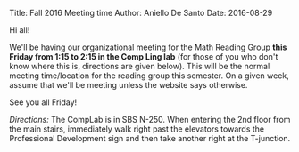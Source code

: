 Title: Fall 2016 Meeting time
Author: Aniello De Santo
Date: 2016-08-29

Hi all!

We'll be having our organizational meeting for the Math Reading Group **this Friday from 1:15 to 2:15 in the Comp Ling lab** (for those of you who don't know where this is, directions are given below).
This will be the normal meeting time/location for the reading group this semester.
On a given week, assume that we'll be meeting unless the website says otherwise.

See you all Friday!

*Directions:* The CompLab is in SBS N-250.
When entering the 2nd  floor from the main stairs, immediately walk right past the elevators towards the Professional Development sign and then take another right at the T-junction.
